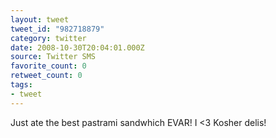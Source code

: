 ```yaml
---
layout: tweet
tweet_id: "982718879"
category: twitter
date: 2008-10-30T20:04:01.000Z
source: Twitter SMS
favorite_count: 0
retweet_count: 0
tags:
- tweet
---
```


Just ate the best pastrami sandwhich EVAR!  I &lt;3 Kosher delis!
